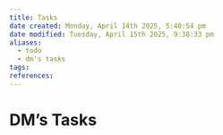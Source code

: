 ```yaml
---
title: Tasks
date created: Monday, April 14th 2025, 5:40:54 pm
date modified: Tuesday, April 15th 2025, 9:38:33 pm
aliases:
  - todo
  - dm's tasks
tags: 
references:
---
```


# DM’s Tasks

```tasks
```
